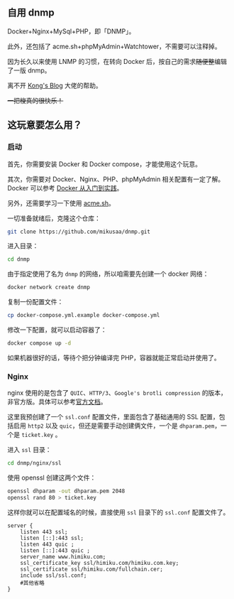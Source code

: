 ## 自用 dnmp

Docker+Nginx+MySql+PHP，即「DNMP」。

此外，还包括了 acme.sh+phpMyAdmin+Watchtower，不需要可以注释掉。

因为长久以来使用 LNMP 的习惯，在转向 Docker 后，按自己的需求~~随便整~~编辑了一版 dnmp。

离不开 [Kong's Blog](https://jktu.cc/) 大佬的帮助。

~~一把梭真的很快乐！~~

## 这玩意要怎么用？

### 启动

首先，你需要安装 Docker 和 Docker compose，才能使用这个玩意。

其次，你需要对 Docker、Nginx、PHP、phpMyAdmin 相关配置有一定了解。Docker 可以参考 [Docker 从入门到实践](https://yeasy.gitbook.io/docker_practice/)。

另外，还需要学习一下使用 [acme.sh](https://github.com/acmesh-official/acme.sh/wiki/%E8%AF%B4%E6%98%8E)。

一切准备就绪后，克隆这个仓库：
```bash
git clone https://github.com/mikusaa/dnmp.git
```
进入目录：
```bash
cd dnmp
```
由于指定使用了名为 `dnmp` 的网络，所以咱需要先创建一个 docker 网络：
```bash
docker network create dnmp
```
复制一份配置文件：
```bash
cp docker-compose.yml.example docker-compose.yml
```
修改一下配置，就可以启动容器了：
```bash
docker compose up -d
```
如果机器很好的话，等待个把分钟编译完 PHP，容器就能正常启动并使用了。

### Nginx

nginx 使用的是包含了 `QUIC`、`HTTP/3`、`Google's brotli compression` 的版本，非官方版。具体可以参考[官方文档](https://hub.docker.com/r/macbre/nginx-http3)。

这里我预创建了一个 `ssl.conf` 配置文件，里面包含了基础通用的 SSL 配置，包括启用 `http2` 以及 `quic`，但还是需要手动创建俩文件，一个是 `dhparam.pem`，一个是 `ticket.key` 。

进入 `ssl` 目录：

```bash
cd dnmp/nginx/ssl
```
使用 openssl 创建这两个文件：
```bash
openssl dhparam -out dhparam.pem 2048
openssl rand 80 > ticket.key
```

这样你就可以在配置域名的时候，直接使用 `ssl` 目录下的 `ssl.conf` 配置文件了。

```nginx
server {
    listen 443 ssl;
    listen [::]:443 ssl;
    listen 443 quic ;
    listen [::]:443 quic ;
    server_name www.himiku.com;
    ssl_certificate_key ssl/himiku.com/himiku.com.key;
    ssl_certificate ssl/himiku.com/fullchain.cer;
    include ssl/ssl.conf;
    #其他省略
}
```
